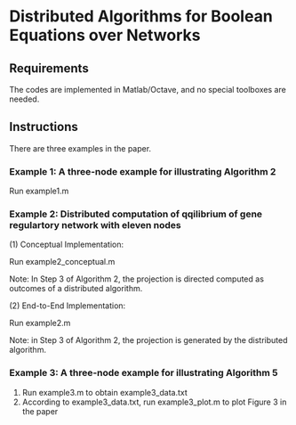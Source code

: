 # Distributed Algorithms for Boolean Equations over Networks

## Requirements

The codes are implemented in Matlab/Octave, and no special toolboxes are needed.

## Instructions

There are three examples in the paper.

### Example 1: A three-node example for illustrating Algorithm 2

Run example1.m

### Example 2: Distributed computation of qqilibrium of gene regulartory network with eleven nodes

(1) Conceptual Implementation: 

Run example2_conceptual.m

Note: In Step 3 of Algorithm 2, the projection is directed computed as outcomes of a distributed algorithm.

(2) End-to-End Implementation: 

Run example2.m

Note: in Step 3 of Algorithm 2, the projection is generated by the distributed algorithm.

### Example 3: A three-node example for illustrating Algorithm 5
1. Run example3.m to obtain example3_data.txt
2. According to example3_data.txt, run example3_plot.m to plot Figure 3 in the paper
